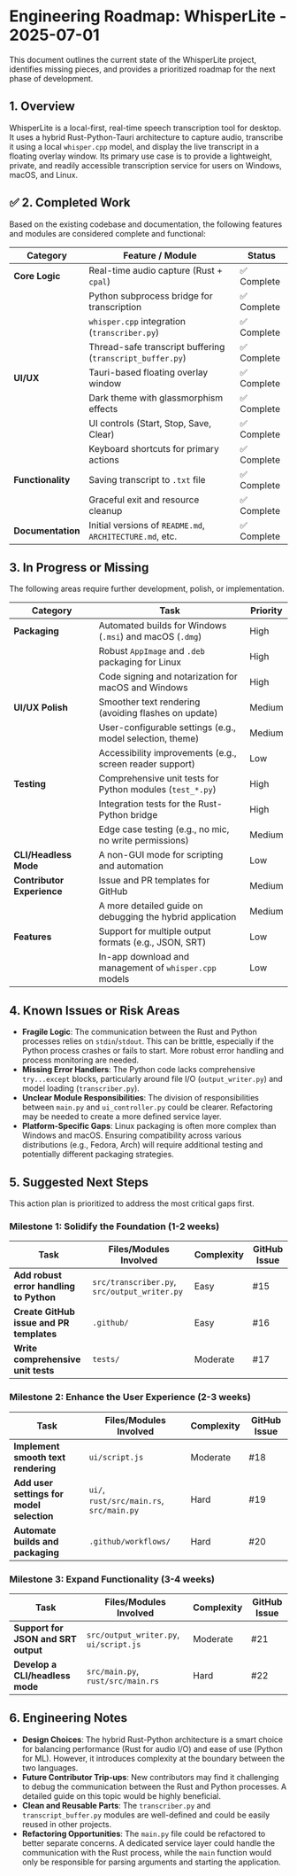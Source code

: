 # Engineering Roadmap: WhisperLite - 2025-07-01

This document outlines the current state of the WhisperLite project, identifies missing pieces, and provides a prioritized roadmap for the next phase of development.

## 1. Overview

WhisperLite is a local-first, real-time speech transcription tool for desktop. It uses a hybrid Rust-Python-Tauri architecture to capture audio, transcribe it using a local `whisper.cpp` model, and display the live transcript in a floating overlay window. Its primary use case is to provide a lightweight, private, and readily accessible transcription service for users on Windows, macOS, and Linux.

## ✅ 2. Completed Work

Based on the existing codebase and documentation, the following features and modules are considered complete and functional:

| Category          | Feature / Module                                      | Status      |
| ----------------- | ----------------------------------------------------- | ----------- |
| **Core Logic**    | Real-time audio capture (Rust + `cpal`)               | ✅ Complete |
|                   | Python subprocess bridge for transcription            | ✅ Complete |
|                   | `whisper.cpp` integration (`transcriber.py`)          | ✅ Complete |
|                   | Thread-safe transcript buffering (`transcript_buffer.py`) | ✅ Complete |
| **UI/UX**         | Tauri-based floating overlay window                   | ✅ Complete |
|                   | Dark theme with glassmorphism effects                 | ✅ Complete |
|                   | UI controls (Start, Stop, Save, Clear)                | ✅ Complete |
|                   | Keyboard shortcuts for primary actions                | ✅ Complete |
| **Functionality** | Saving transcript to `.txt` file                      | ✅ Complete |
|                   | Graceful exit and resource cleanup                    | ✅ Complete |
| **Documentation** | Initial versions of `README.md`, `ARCHITECTURE.md`, etc. | ✅ Complete |

## 3. In Progress or Missing

The following areas require further development, polish, or implementation.

| Category                  | Task                                                                 | Priority |
| ------------------------- | -------------------------------------------------------------------- | -------- |
| **Packaging**             | Automated builds for Windows (`.msi`) and macOS (`.dmg`)             | High     |
|                           | Robust `AppImage` and `.deb` packaging for Linux                     | High     |
|                           | Code signing and notarization for macOS and Windows                  | High     |
| **UI/UX Polish**          | Smoother text rendering (avoiding flashes on update)                 | Medium   |
|                           | User-configurable settings (e.g., model selection, theme)            | Medium   |
|                           | Accessibility improvements (e.g., screen reader support)             | Low      |
| **Testing**               | Comprehensive unit tests for Python modules (`test_*.py`)            | High     |
|                           | Integration tests for the Rust-Python bridge                         | High     |
|                           | Edge case testing (e.g., no mic, no write permissions)               | Medium   |
| **CLI/Headless Mode**     | A non-GUI mode for scripting and automation                          | Low      |
| **Contributor Experience**| Issue and PR templates for GitHub                                    | Medium   |
|                           | A more detailed guide on debugging the hybrid application            | Medium   |
| **Features**              | Support for multiple output formats (e.g., JSON, SRT)                | Low      |
|                           | In-app download and management of `whisper.cpp` models               | Low      |

## 4. Known Issues or Risk Areas

-   **Fragile Logic**: The communication between the Rust and Python processes relies on `stdin`/`stdout`. This can be brittle, especially if the Python process crashes or fails to start. More robust error handling and process monitoring are needed.
-   **Missing Error Handlers**: The Python code lacks comprehensive `try...except` blocks, particularly around file I/O (`output_writer.py`) and model loading (`transcriber.py`).
-   **Unclear Module Responsibilities**: The division of responsibilities between `main.py` and `ui_controller.py` could be clearer. Refactoring may be needed to create a more defined service layer.
-   **Platform-Specific Gaps**: Linux packaging is often more complex than Windows and macOS. Ensuring compatibility across various distributions (e.g., Fedora, Arch) will require additional testing and potentially different packaging strategies.

## 5. Suggested Next Steps

This action plan is prioritized to address the most critical gaps first.

### Milestone 1: Solidify the Foundation (1-2 weeks)

| Task                                      | Files/Modules Involved                               | Complexity | GitHub Issue |
| ----------------------------------------- | ---------------------------------------------------- | ---------- | ------------ |
| **Add robust error handling to Python**   | `src/transcriber.py`, `src/output_writer.py`         | Easy       | #15          |
| **Create GitHub issue and PR templates**  | `.github/`                                           | Easy       | #16          |
| **Write comprehensive unit tests**        | `tests/`                                             | Moderate   | #17          |

### Milestone 2: Enhance the User Experience (2-3 weeks)

| Task                                      | Files/Modules Involved                               | Complexity | GitHub Issue |
| ----------------------------------------- | ---------------------------------------------------- | ---------- | ------------ |
| **Implement smooth text rendering**       | `ui/script.js`                                       | Moderate   | #18          |
| **Add user settings for model selection** | `ui/`, `rust/src/main.rs`, `src/main.py`             | Hard       | #19          |
| **Automate builds and packaging**         | `.github/workflows/`                                 | Hard       | #20          |

### Milestone 3: Expand Functionality (3-4 weeks)

| Task                                      | Files/Modules Involved                               | Complexity | GitHub Issue |
| ----------------------------------------- | ---------------------------------------------------- | ---------- | ------------ |
| **Support for JSON and SRT output**       | `src/output_writer.py`, `ui/script.js`               | Moderate   | #21          |
| **Develop a CLI/headless mode**           | `src/main.py`, `rust/src/main.rs`                    | Hard       | #22          |

## 6. Engineering Notes

-   **Design Choices**: The hybrid Rust-Python architecture is a smart choice for balancing performance (Rust for audio I/O) and ease of use (Python for ML). However, it introduces complexity at the boundary between the two languages.
-   **Future Contributor Trip-ups**: New contributors may find it challenging to debug the communication between the Rust and Python processes. A detailed guide on this topic would be highly beneficial.
-   **Clean and Reusable Parts**: The `transcriber.py` and `transcript_buffer.py` modules are well-defined and could be easily reused in other projects.
-   **Refactoring Opportunities**: The `main.py` file could be refactored to better separate concerns. A dedicated service layer could handle the communication with the Rust process, while the `main` function would only be responsible for parsing arguments and starting the application.

